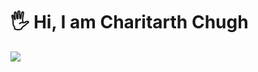 # :raised_hand_with_fingers_splayed: Hi, I am Charitarth Chugh

<img src="https://github-readme-stats.vercel.app/api?username=charitarthchugh&&show_icons=true&title_color=ffffff&icon_color=bb2acf&text_color=daf7dc&bg_color=191919">


